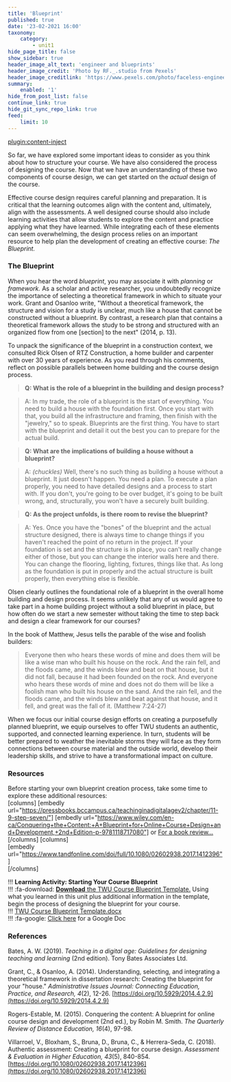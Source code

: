```yaml
---
title: 'Blueprint'
published: true
date: '23-02-2021 16:00'
taxonomy:
    category:
        - unit1
hide_page_title: false
show_sidebar: true
header_image_alt_text: 'engineer and blueprints'
header_image_credit: 'Photo by RF._.studio from Pexels'
header_image_creditlink: 'https://www.pexels.com/photo/faceless-engineer-adding-details-to-sketch-of-aircraft-3825574/'
summary:
    enabled: '1'
hide_from_post_list: false
continue_link: true
hide_git_sync_repo_link: true
feed:
    limit: 10
---
```


[plugin:content-inject](_important-reminders)

So far, we have explored some important ideas to consider as you think about how to structure your course. We have also considered the process of designing the course. Now that we have an understanding of these two components of course design, we can get started on the *actual* design of the course.

Effective course design requires careful planning and preparation. It is critical that the learning outcomes align with the content and, ultimately, align with the assessments. A well designed course should also include learning activities that allow students to explore the content and practice applying what they have learned. While integrating each of these elements can seem overwhelming, the design process relies on an important resource to help plan the development of creating an effective course: *The Blueprint.*

### The Blueprint

When you hear the word *blueprint*, you may associate it with *planning* or *framework.* As a scholar and active researcher, you undoubtedly recognize the importance of selecting a theoretical framework in which to situate your work. Grant and Osanloo write, "Without a theoretical framework, the structure and vision for a study is unclear, much like a house that cannot be constructed without a blueprint. By contrast, a research plan that contains a theoretical framework allows the study to be strong and structured with an organized flow from one [section] to the next" (2014, p. 13).

To unpack the significance of the blueprint in a construction context, we consulted Rick Olsen of RTZ Construction, a home builder and carpenter with over 30 years of experience. As you read through his comments, reflect on possible parallels between home building and the course design process.

> **Q: What is the role of a blueprint in the building and design process?**

> A: In my trade, the role of a blueprint is the start of everything. You need to build a house with the foundation first. Once you start with that, you build all the infrastructure and framing, then finish with the "jewelry," so to speak. Blueprints are the first thing. You have to start with the blueprint and detail it out the best you can to prepare for the actual build.

> **Q: What are the implications of building a house without a blueprint?**

> A: *(chuckles)* Well, there's no such thing as building a house without a blueprint. It just doesn't happen. You need a plan. To execute a plan properly, you need to have detailed designs and a process to start with. If you don't, you're going to be over budget, it's going to be built wrong, and, structurally, you won't have a securely built building.

> **Q: As the project unfolds, is there room to revise the blueprint?**

> A: Yes. Once you have the "bones" of the blueprint and the actual structure designed, there is always time to change things if you haven't reached the point of no return in the project. If your foundation is set and the structure is in place, you can't really change either of those, but you can change the interior walls here and there. You can change the flooring, lighting, fixtures, things like that. As long as the foundation is put in properly and the actual structure is built properly, then everything else is flexible.

Olsen clearly outlines the foundational role of a blueprint in the overall home building and design process. It seems unlikely that any of us would agree to take part in a home building project without a solid blueprint in place, but how often do we start a new semester without taking the time to step back and design a clear framework for our courses?

In the book of Matthew, Jesus tells the parable of the wise and foolish builders:

> Everyone then who hears these words of mine and does them will be like a wise man who built his house on the rock. And the rain fell, and the floods came, and the winds blew and beat on that house, but it did not fall, because it had been founded on the rock. And everyone who hears these words of mine and does not do them will be like a foolish man who built his house on the sand. And the rain fell, and the floods came, and the winds blew and beat against that house, and it fell, and great was the fall of it. (Matthew 7:24-27)

When we focus our initial course design efforts on creating a purposefully planned blueprint, we equip ourselves to offer TWU students an authentic, supported, and connected learning experience. In turn, students will be better prepared to weather the inevitable storms they will face as they form connections between course material and the outside world, develop their leadership skills, and strive to have a transformational impact on culture.

### Resources
Before starting your own blueprint creation process, take some time to explore these additional resources:  
[columns]
[embedly url="https://pressbooks.bccampus.ca/teachinginadigitalagev2/chapter/11-9-step-seven/"]
[embedly url="https://www.wiley.com/en-ca/Conquering+the+Content:+A+Blueprint+for+Online+Course+Design+and+Development,+2nd+Edition-p-9781118717080"] or [For a book review...](https://web-a-ebscohost-com.ezproxy.student.twu.ca/ehost/detail/detail?vid=3&sid=e569567f-1357-4f71-bfca-ab29bf89827f%40sessionmgr4008&bdata=JnNpdGU9ZWhvc3QtbGl2ZSZzY29wZT1zaXRl#AN=114746039&db=asn)
[/columns]
[columns]  
[embedly url="https://www.tandfonline.com/doi/full/10.1080/02602938.2017.1412396"]  
[/columns]

!!! **Learning Activity: Starting Your Course Blueprint**  
!!! :fa-download: [**Download** the TWU Course Blueprint Template.](https://mytwu.sharepoint.com/:w:/s/IDTeam/EfPUSAGXQ05AlQiXHYzAY0ABKkjLVbceKklhFjdk14gYDA?e=2oTJnH) Using what you learned in this unit plus additional information in the template, begin the process of designing the blueprint for your course.    
!!! [TWU Course Blueprint Template.docx](https://s3-us-west-2.amazonaws.com/secure.notion-static.com/a1ea33fb-8635-4017-a245-d9b65c53aafc/TWU_Course_Blueprint_Template.docx)   
!!! :fa-google: [Click here](https://docs.google.com/document/d/1FWQxlxuVxyWw8RKloyIkJRf3rPfhz2mQ3_clZPpesQQ/copy) for a Google Doc

### References

Bates, A. W. (2019). *Teaching in a digital age: Guidelines for designing teaching and learning* (2nd edition). Tony Bates Associates Ltd.

Grant, C., & Osanloo, A. (2014). Understanding, selecting, and integrating a theoretical framework in dissertation research: Creating the blueprint for your "house." *Administrative Issues Journal: Connecting Education, Practice, and Research, 4*(2), 12-26. [https://doi.org/10.5929/2014.4.2.9](https://doi.org/10.5929/2014.4.2.9)

Rogers-Estable, M. (2015). Conquering the content: A blueprint for online course design and development (2nd ed.), by Robin M. Smith. *The Quarterly Review of Distance Education, 16*(4), 97-98.

Villarroel, V., Bloxham, S., Bruna, D., Bruna, C., & Herrera-Seda, C. (2018). Authentic assessment: Creating a blueprint for course design. *Assessment & Evaluation in Higher Education, 43*(5), 840-854. [https://doi.org/10.1080/02602938.2017.1412396](https://doi.org/10.1080/02602938.2017.1412396)
